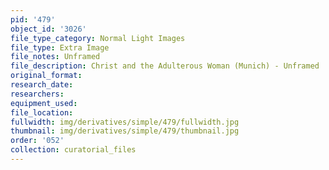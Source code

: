 ```yaml
---
pid: '479'
object_id: '3026'
file_type_category: Normal Light Images
file_type: Extra Image
file_notes: Unframed
file_description: Christ and the Adulterous Woman (Munich) - Unframed
original_format:
research_date:
researchers:
equipment_used:
file_location:
fullwidth: img/derivatives/simple/479/fullwidth.jpg
thumbnail: img/derivatives/simple/479/thumbnail.jpg
order: '052'
collection: curatorial_files
---
```

